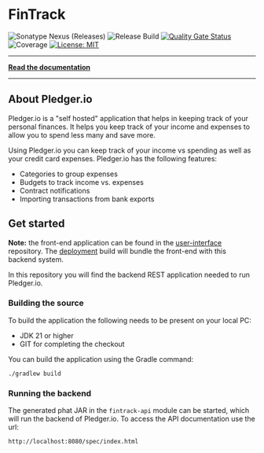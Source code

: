 # FinTrack
![Sonatype Nexus (Releases)](https://img.shields.io/github/v/release/pledger-io/rest-application?display_name=release&label=Stable)
![Release Build](https://github.com/pledger-io/rest-application/actions/workflows/release-build.yml/badge.svg)
[![Quality Gate Status](https://sonarcloud.io/api/project_badges/measure?project=pledger-io_rest-application&metric=alert_status)](https://sonarcloud.io/summary/new_code?id=pledger-io_rest-application)
![Coverage](https://img.shields.io/sonar/coverage/pledger-io_rest-application?server=https%3A%2F%2Fsonarcloud.io
)
[![License: MIT](https://img.shields.io/badge/License-MIT-yellow.svg)](https://opensource.org/licenses/MIT)

-----------------------

**[Read the documentation](https://www.pledger.io/)**

-----------------------

## About Pledger.io
Pledger.io is a "self hosted" application that helps in keeping track of your personal finances.
It helps you keep track of your income and expenses to allow you to spend less many and save more.

Using Pledger.io you can keep track of your income vs spending as well as your credit card expenses.
Pledger.io has the following features:

* Categories to group expenses
* Budgets to track income vs. expenses
* Contract notifications
* Importing transactions from bank exports

## Get started

**Note:** the front-end application can be found in the [user-interface](https://github.com/pledger-io/user-interface) repository. The [deployment](https://github.com/pledger-io/build-tooling) build will bundle the front-end with this backend system.

In this repository you will find the backend REST application needed to run Pledger.io.

### Building the source

To build the application the following needs to be present on your local PC:

* JDK 21 or higher
* GIT for completing the checkout

You can build the application using the Gradle command:

    ./gradlew build

### Running the backend

The generated phat JAR in the ```fintrack-api``` module can be started, which will run the backend of Pledger.io. To access the
API documentation use the url:

    http://localhost:8080/spec/index.html


